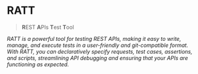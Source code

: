 # RATT
> **R**EST **A**PIs **T**est **T**ool

_RATT is a powerful tool for testing REST APIs, making it easy to write, manage, and execute tests in a user-friendly and git-compatible format. With RATT, you can declaratively specify requests, test cases, assertions, and scripts, streamlining API debugging and ensuring that your APIs are functioning as expected._
